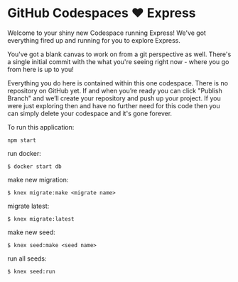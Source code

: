 # GitHub Codespaces ♥️ Express

Welcome to your shiny new Codespace running Express! We've got everything fired up and running for you to explore Express.

You've got a blank canvas to work on from a git perspective as well. There's a single initial commit with the what you're seeing right now - where you go from here is up to you!

Everything you do here is contained within this one codespace. There is no repository on GitHub yet. If and when you’re ready you can click "Publish Branch" and we’ll create your repository and push up your project. If you were just exploring then and have no further need for this code then you can simply delete your codespace and it's gone forever.

To run this application:

```
npm start
```

run docker:

```
$ docker start db
```

make new migration: 

```
$ knex migrate:make <migrate name>
```

migrate latest:
```
$ knex migrate:latest
```

make new seed:
```
$ knex seed:make <seed name>
```

run all seeds:
```
$ knex seed:run
```